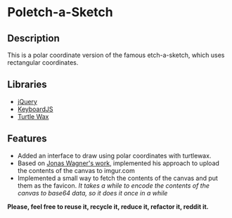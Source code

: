Poletch-a-Sketch
================

Description
-----------
This is a polar coordinate version of the famous etch-a-sketch, which uses rectangular coordinates.

Libraries
---------
+ [jQuery](http://jquery.com/)
+ [KeyboardJS](http://robertwhurst.github.com/KeyboardJS/)
+ [Turtle Wax](https://github.com/davebalmer/turtlewax)

Features
--------
+ Added an interface to draw using polar coordinates with turtlewax.
+ Based on [Jonas Wagner's work](http://29a.ch/2011/9/11/uploading-from-html5-canvas-to-imgur-data-uri), implemented his approach to upload the contents of the canvas to imgur.com
+ Implemented a small way to fetch the contents of the canvas and put them as the favicon. *It takes a while to encode the contents of the canvas to base64 data, so it does it once in a while*

__Please, feel free to reuse it, recycle it, reduce it, refactor it, reddit it.__
